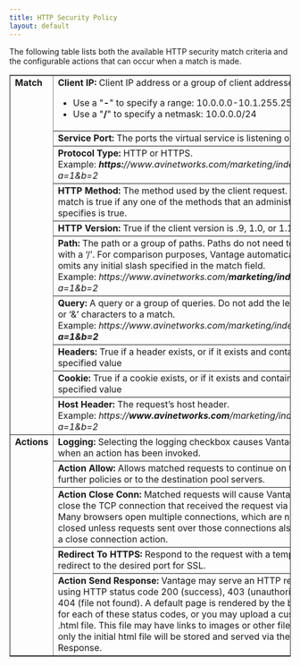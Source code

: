 ```yaml
---
title: HTTP Security Policy
layout: default
---
```

The following table lists both the available HTTP security match criteria and the configurable actions that can occur when a match is made.  
<table border="1" width="760" cellspacing="0" cellpadding="2"> 
 <tbody> 
  <tr> 
   <td rowspan="10" valign="top" width="70"> <strong>Match</strong> </td> 
   <td> <b>Client IP:</b><span class="Apple-converted-space">&nbsp;</span>Client IP address or a group of client addresses. 
    <ul> 
     <li> Use a "<b>-</b>" to specify a range: 10.0.0.0-10.1.255.255 </li> 
     <li> Use a "<b>/</b>" to specify a netmask: 10.0.0.0/24 </li> 
    </ul> </td> 
  </tr> 
  <tr> 
   <td> <b>Service Port:</b><span class="Apple-converted-space">&nbsp;</span>The ports the virtual service is listening on. </td> 
  </tr> 
  <tr> 
   <td> <b>Protocol Type:</b><span class="Apple-converted-space">&nbsp;</span>HTTP or HTTPS. Example:<span class="Apple-converted-space">&nbsp;</span><i><b>https:</b>//www.avinetworks.com/marketing/index.html?a=1&amp;b=2</i> </td> 
  </tr> 
  <tr> 
   <td> <b>HTTP Method:</b><span class="Apple-converted-space">&nbsp;</span>The method used by the client request. The match is true if any one of the methods that an administrator specifies is true. </td> 
  </tr> 
  <tr> 
   <td> <b>HTTP Version:</b><span class="Apple-converted-space">&nbsp;</span>True if the client version is .9, 1.0, or 1.1 </td> 
  </tr> 
  <tr> 
   <td> <b>Path:</b><span class="Apple-converted-space">&nbsp;</span>The path or a group of paths. Paths do not need to begin with a ‘/’. For comparison purposes, Vantage automatically omits any initial slash specified in the match field. Example:<span class="Apple-converted-space">&nbsp;</span><i>https://www.avinetworks.com/<b>marketing/index.html</b>?a=1&amp;b=2</i> </td> 
  </tr> 
  <tr> 
   <td> <b>Query:</b><span class="Apple-converted-space">&nbsp;</span>A query or a group of queries. Do not add the leading ‘?’ or ‘&amp;’ characters to a match. Example:<span class="Apple-converted-space">&nbsp;</span><i>https://www.avinetworks.com/marketing/index.html?<b>a=1&amp;b=2</b></i> </td> 
  </tr> 
  <tr> 
   <td> <b>Headers:</b><span class="Apple-converted-space">&nbsp;</span>True if a header exists, or if it exists and contains a specified value </td> 
  </tr> 
  <tr> 
   <td> <b>Cookie:</b><span class="Apple-converted-space">&nbsp;</span>True if a cookie exists, or if it exists and contains a specified value </td> 
  </tr> 
  <tr> 
   <td> <b>Host Header:</b><span class="Apple-converted-space">&nbsp;</span>The request’s host header. Example:<span class="Apple-converted-space">&nbsp;</span><i>https://<b>www.avinetworks.com</b>/marketing/index.html?a=1&amp;b=2</i> </td> 
  </tr> 
  <tr> 
   <td rowspan="5" valign="top"> <strong>Actions</strong> </td> 
   <td> <b>Logging:</b><span class="Apple-converted-space">&nbsp;</span>Selecting the logging checkbox causes Vantage to log when an action has been invoked. </td> 
  </tr> 
  <tr> 
   <td> <b>Action Allow:</b><span class="Apple-converted-space">&nbsp;</span>Allows matched requests to continue on to further policies or to the destination pool servers. </td> 
  </tr> 
  <tr> 
   <td> <b>Action Close Conn:</b><span class="Apple-converted-space">&nbsp;</span>Matched requests will cause Vantage to close the TCP connection that received the request via a FIN. Many browsers open multiple connections, which are not closed unless requests sent over those connections also trigger a close connection action. </td> 
  </tr> 
  <tr> 
   <td> <b>Redirect To HTTPS:</b><span class="Apple-converted-space">&nbsp;</span>Respond to the request with a temporary redirect to the desired port for SSL. </td> 
  </tr> 
  <tr> 
   <td> <b>Action Send Response:</b> Vantage may serve an HTTP response using HTTP status code 200 (success), 403 (unauthorized), or 404 (file not found). A default page is rendered by the browser for each of these status codes, or you may upload a custom .html file. This file may have links to images or other files, but only the initial html file will be stored and served via the Send Response. </td> 
  </tr> 
 </tbody> 
</table>

 